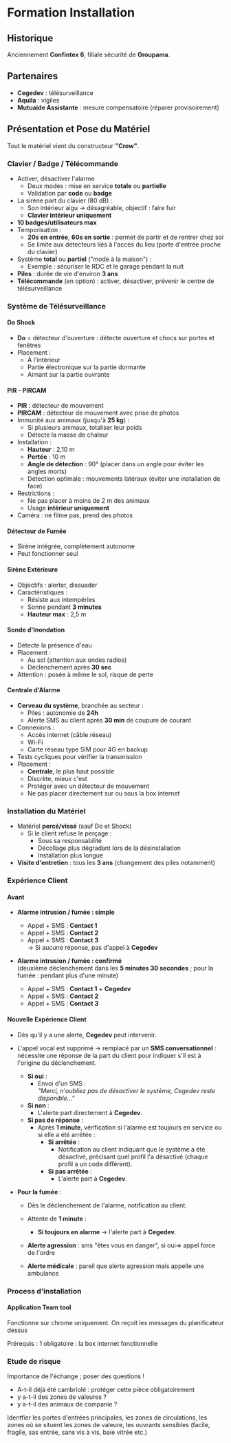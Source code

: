 # Formation Installation

## Historique

Anciennement **Confintex 6**, filiale sécurité de **Groupama**.

## Partenaires

- **Cegedev** : télésurveillance  
- **Aquila** : vigiles  
- **Mutuaide Assistante** : mesure compensatoire (réparer provisoirement)

## Présentation et Pose du Matériel

Tout le matériel vient du constructeur **"Crow"**.

### Clavier / Badge / Télécommande

- Activer, désactiver l'alarme
  - Deux modes : mise en service **totale** ou **partielle**
  - Validation par **code** ou **badge**
- La sirène part du clavier (80 dB) : 
  - Son intérieur aigu -> désagréable, objectif : faire fuir
  - **Clavier intérieur uniquement**
- **10 badges/utilisateurs max**
- Temporisation :
  - **20s en entrée**, **60s en sortie** : permet de partir et de rentrer chez soi
  - Se limite aux détecteurs liés à l'accès du lieu (porte d'entrée proche du clavier)
- Système **total** ou **partiel** ("mode à la maison") :
  - Exemple : sécuriser le RDC et le garage pendant la nuit
- **Piles** : durée de vie d'environ **3 ans**
- **Télécommande** (en option) : activer, désactiver, prévenir le centre de télésurveillance

### Système de Télésurveillance

#### Do Shock

- **Do** = détecteur d'ouverture : détecte ouverture et chocs sur portes et fenêtres
- Placement :
  - À l'intérieur
  - Partie électronique sur la partie dormante
  - Aimant sur la partie ouvrante

#### PIR - PIRCAM

- **PIR** : détecteur de mouvement  
- **PIRCAM** : détecteur de mouvement avec prise de photos  
- Immunité aux animaux (jusqu'à **25 kg**) :
  - Si plusieurs animaux, totaliser leur poids
  - Détecte la masse de chaleur
- Installation :
  - **Hauteur** : 2,10 m
  - **Portée** : 10 m
  - **Angle de détection** : 90° (placer dans un angle pour éviter les angles morts)
  - Détection optimale : mouvements latéraux (éviter une installation de face)
- Restrictions :
  - Ne pas placer à moins de 2 m des animaux
  - Usage **intérieur uniquement**
- Caméra : ne filme pas, prend des photos

#### Détecteur de Fumée

- Sirène intégrée, complètement autonome
- Peut fonctionner seul

#### Sirène Extérieure

- Objectifs : alerter, dissuader
- Caractéristiques :
  - Résiste aux intempéries
  - Sonne pendant **3 minutes**
  - **Hauteur max** : 2,5 m

#### Sonde d'Inondation

- Détecte la présence d'eau
- Placement :
  - Au sol (attention aux ondes radios)
  - Déclenchement après **30 sec**
- Attention : posée à même le sol, risque de perte

#### Centrale d'Alarme

- **Cerveau du système**, branchée au secteur :
  - Piles : autonomie de **24h**
  - Alerte SMS au client après **30 min** de coupure de courant
- Connexions :
  - Accès internet (câble réseau)
  - Wi-Fi
  - Carte réseau type SIM pour 4G en backup
- Tests cycliques pour vérifier la transmission
- Placement :
  - **Centrale**, le plus haut possible
  - Discrète, mieux c'est
  - Protéger avec un détecteur de mouvement
  - Ne pas placer directement sur ou sous la box internet

### Installation du Matériel

- Matériel **percé/vissé** (sauf Do et Shock)
  - Si le client refuse le perçage :
    - Sous sa responsabilité
    - Décollage plus dégradant lors de la désinstallation
    - Installation plus longue
- **Visite d'entretien** : tous les **3 ans** (changement des piles notamment)

### Expérience Client

#### Avant

- **Alarme intrusion / fumée : simple**
  - Appel + SMS : **Contact 1**
  - Appel + SMS : **Contact 2**
  - Appel + SMS : **Contact 3**  
  → Si aucune réponse, pas d'appel à **Cegedev**

- **Alarme intrusion / fumée : confirmé**  
  (deuxième déclenchement dans les **5 minutes 30 secondes** ; pour la fumée : pendant plus d'une minute)
  - Appel + SMS : **Contact 1** + **Cegedev**
  - Appel + SMS : **Contact 2**
  - Appel + SMS : **Contact 3**

#### Nouvelle Expérience Client

- Dès qu'il y a une alerte, **Cegedev** peut intervenir.
- L'appel vocal est supprimé → remplacé par un **SMS conversationnel** : nécessite une réponse de la part du client pour indiquer s'il est à l'origine du déclenchement.

  - **Si oui** :  
    - Envoi d'un SMS :  
      _"Merci, n'oubliez pas de désactiver le système, Cegedev reste disponible..."_
  - **Si non** :  
    - L'alerte part directement à **Cegedev**.
  - **Si pas de réponse** :  
    - Après **1 minute**, vérification si l'alarme est toujours en service ou si elle a été arrêtée :
      - **Si arrêtée** :  
        - Notification au client indiquant que le système a été désactivé, précisant quel profil l'a désactivé (chaque profil a un code différent).
      - **Si pas arrêtée** :  
        - L'alerte part à **Cegedev**.

- **Pour la fumée** :  
  - Dès le déclenchement de l'alarme, notification au client.  
  - Attente de **1 minute** :  
    - **Si toujours en alarme** → l'alerte part à **Cegedev**.

  - **Alerte agression** : sms "êtes vous en danger", si oui=> appel force de l'ordre
  - **Alerte médicale** : pareil que alerte agression mais appelle une ambulance

### Process d'installation

#### Application Team tool

Fonctionne sur chrome uniquement.
On reçoit les messages du planificateur dessus

Prérequis : 1 obligatoire : la box internet fonctionnelle

### Etude de risque

Importance de l'échange ; poser des questions !

- A-t-il déjà été cambriolé : protéger cette pièce obligatoirement
- y a-t-il des zones de valeures ?
- y a-t-il des animaux de companie ?

Identfier les portes d'entrées principales, les zones de circulations, les zones où se situent les zones de valeure,
les ouvrants sensibles (facile, fragile, sas entrée, sans vis à vis, baie vitrée etc.)
